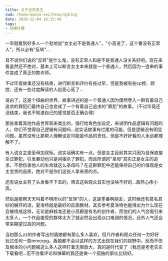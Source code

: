 ```yaml
---
title: 关于全员恶玉
cwd: /home/amano-sei/hexo/myblog
date: 2020-12-04 16:15:49
tags:
- 动画吐槽
---
```


一早就看到好多人一个劲地说"女主必不是普通人"，"小高说了，这个番没有正常人"，所以必有"反转"...

且不说你们说的"反转"是什么鬼，没有正常人和是不是普通人没关系好吧。现在来看虽然还不绝对，基本上可以断言女主本来就是一个普通人，然后因为一连串的事件变成了真正的欺诈师。

不过毕竟故事还没有结束，进行断言和评价有些过早，但是我被有些cp控、颜控、还有一些过度解读的人给恶心死了...

说白了，这是个扭曲的世界，故事讲述的是一个普通人因为偶然卷入一群有着自己追求的罪犯们最终自己也变成了一个有着自己追求的"罪犯"的故事。（不过毕竟还没结束，我也不知道自己的感觉是否正确合理）

那些拿着其他作品世界观来类比的，强行给角色加设定，来说明作品逻辑有问题的人，你们不觉得自己逻辑有问题吗...说实话故事有烂尾的可能，但是逻辑没有明显问题。虽然没有让那帮人理解设定可能是作品的责任，但是不好好看的人永远都理解不了。

有人说女主是圣母加双标。说实话确实有一点，但是女主目前其实只因为自保直接杀过罪犯，引发暴动也只是间接杀了罪犯。而且所谓的"圣母"其实正是女主的追求，不想伤害他人的生命就这么圣母吗？在这群罪犯中还能保持自己的价值观是女主宝贵的品质，绝对不是你们这些人拿来黑的点。

还有说女主剪了头发看不下去的，筛去这些观众其实也没啥不好的...虽然心疼小高。

然后是那帮天天叫着不明所以的"反转"的人，这是季番啊朋友，这时候还有莫名其妙的展开的话，夏洛特就是最好的反面教材。其实参考夏洛特也能得出为什么现在会被喷成这样，无论是麻枝准还是小高都是有名的创作者，而他们的人气会吸引来太多人，一个作品接受的群体太大了就必然会出现众口难调的情况，此外人气还会带来期望过高的问题。

当初那么zz的作者写出的盾娘都有那么多人喜欢，但凡作者和观众任何一方好好玩过任何一款mmorpg，盾娘都不会以这样的方式出现在我们的视野中。反而不伤及根本的小问题被这么多人这样盯着无限放大，真的是时代变了（我还是老老实实下载看吧...忍不住看评论和弹幕的我还是做一个孤独的家伙比较好。

